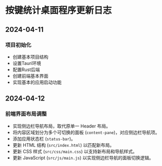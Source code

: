 # 按键统计桌面程序更新日志

## 2024-04-11

### 项目初始化
- 创建基本项目结构
- 设置Tauri环境
- 配置Rust后端
- 创建前端基本界面
- 实现基本的应用启动功能

## 2024-04-12

### 前端界面布局调整
- 实现侧边栏导航布局，取代原单一 Header 布局。
- 将内容区域划分为多个可切换的面板 (`content-pane`)，对应侧边栏导航项。
- 添加应用状态栏 (`status-bar`)。
- 更新 HTML 结构 (`src/index.html`) 以匹配新布局。
- 更新 CSS 样式 (`src/css/main.css`) 以支持新布局和导航样式。
- 更新 JavaScript (`src/js/main.js`) 以实现侧边栏导航的面板切换逻辑。
